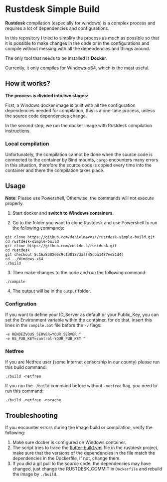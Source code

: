 # Rustdesk Simple Build
**Rustdesk** compilation (especially for windows) is a complex process and requires a lot of dependencies and configurations.

In this repository I tried to simplify the process as much as possible so that it is possible to make changes in the code or in the configurations and compile without messing with all the dependencies and things around.

The only tool that needs to be installed is **Docker**.

Currently, it only compiles for Windows-x64, which is the most useful.

## How it works?
**The process is divided into two stages:**

First, a Windows docker image is built with all the configuration dependencies needed for compilation, this is a one-time process, unless the source code dependencies change.

In the second step, we run the docker image with Rustdesk compilation instructions. 

### Local compilation
Unfortunately, the compilation cannot be done when the source code is connected to the container by Bind mounts, `cargo` encounters many errors in this situation, therefore the source code is copied every time into the container and there the compilation takes place.

## Usage
**Note**: Please use Powershell, Otherwise, the commands will not execute properly.

1. Start docker and **switch to Windows containers**.

2. Go to the folder you want to clone Rustdesk and use Powershell to run the following commands:
```
git clone https://github.com/danielmayost/rustdesk-simple-build.git
cd rustdesk-simple-build
git clone https://github.com/rustdesk/rustdesk.git
cd rustdesk
git checkout 5c16a8302e6c9c1381873aff45dba1487ee51d4f
cd ../Windows-x64
./build
```

3. Then make changes to the code and run the following command:
```
./compile
```

4. The output will be in the `output` folder.

### Configration
If you want to define your ID_Server as default or your Public_Key, you can set the Environment variable within the container, for do that, insert this lines in the `compile.bat` file before the `-v` flags:
```
-e RENDEZVOUS_SERVER=YOUR_SERVER ^
-e RS_PUB_KEY=control-YOUR_PUB_KEY ^
```

### Netfree
If you are Netfree user (some Internet censorship in our county) please run this build command:
```
./build -netfree
```

If you run the `./build` command before without `-netfree` flag, you need to run this command:
```
./build -netfree -nocache
```

## Troubleshooting
If you encounter errors during the image build or compilation, verify the following:

1. Make sure docker is configured on Windows container.
2. The script tries to trace the [flutter-build.yml](https://github.com/rustdesk/rustdesk/blob/master/.github/workflows/flutter-build.yml) file in the rustdesk project, make sure that the versions of the dependencies in the file match the dependencies in the Dockerfile, if not, change them.
3. If you did a git pull to the source code, the dependencies may have changed, just change the RUSTDESK_COMMIT in `Dockerfile` and rebuild the image by `./build`.